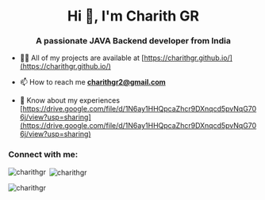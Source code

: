 <h1 align="center">Hi 👋, I'm Charith GR</h1>
<h3 align="center">A passionate JAVA Backend developer from India</h3>

- 👨‍💻 All of my projects are available at [https://charithgr.github.io/](https://charithgr.github.io/)

- 📫 How to reach me **charithgr2@gmail.com**

- 📄 Know about my experiences [https://drive.google.com/file/d/1N6ay1HHQpcaZhcr9DXnqcd5pvNqG706j/view?usp=sharing](https://drive.google.com/file/d/1N6ay1HHQpcaZhcr9DXnqcd5pvNqG706j/view?usp=sharing)

<h3 align="left">Connect with me:</h3>
<p align="left">
</p>

<p><img align="left" src="https://github-readme-stats.vercel.app/api/top-langs?username=charithgr&show_icons=true&locale=en&layout=compact" alt="charithgr" /></p>

<p>&nbsp;<img align="center" src="https://github-readme-stats.vercel.app/api?username=charithgr&show_icons=true&locale=en" alt="charithgr" /></p>

<p><img align="center" src="https://github-readme-streak-stats.herokuapp.com/?user=charithgr&" alt="charithgr" /></p>
